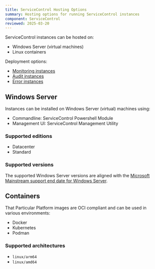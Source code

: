 ```yaml
---
title: ServiceControl Hosting Options
summary: Hosting options for running ServiceControl instances
component: ServiceControl
reviewed: 2025-03-20
---
```


ServiceControl instances can be hosted on:

- Windows Server (virtual machines)
- Linux containers


Deployment options:

- [Monitoring instances](/servicecontrol/monitoring-instances/deployment/)
- [Audit instances](/servicecontrol/audit-instances/deployment/)
- [Error instances](/servicecontrol/servicecontrol-instances/deployment/)

## Windows Server

Instances can be installed on Windows Server (virtual) machines using:

- Commandline: ServiceControl Powershell Module
- Management UI: ServiceControl Management Utility

### Supported editions

- Datacenter
- Standard

### Supported versions

The supported Windows Server versions are aligned with the [Microsoft Mainstream support end date for Windows Server](https://learn.microsoft.com/en-us/windows-server/get-started/windows-server-release-info).

## Containers

That Particular Platform images are OCI compliant and can be used in various environments:

- Docker
- Kubernetes
- Podman

### Supported architectures

- `linux/arm64`
- `linux/amd64`
